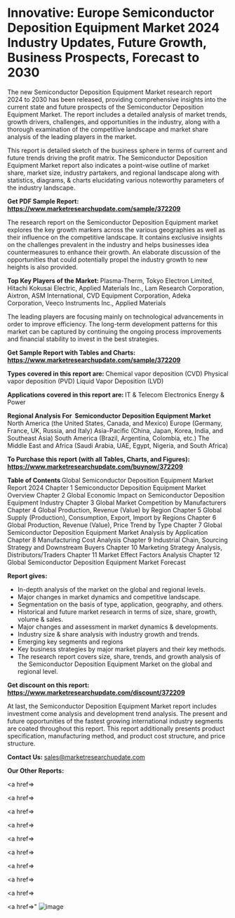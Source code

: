 # Innovative: Europe Semiconductor Deposition Equipment Market 2024 Industry Updates, Future Growth, Business Prospects, Forecast to 2030

The new Semiconductor Deposition Equipment Market research report 2024 to 2030 has been released, providing comprehensive insights into the current state and future prospects of the Semiconductor Deposition Equipment Market. The report includes a detailed analysis of market trends, growth drivers, challenges, and opportunities in the industry, along with a thorough examination of the competitive landscape and market share analysis of the leading players in the market.

This report is detailed sketch of the business sphere in terms of current and future trends driving the profit matrix. The Semiconductor Deposition Equipment Market report also indicates a point-wise outline of market share, market size, industry partakers, and regional landscape along with statistics, diagrams, &amp; charts elucidating various noteworthy parameters of the industry landscape.

<strong><b>Get PDF Sample Report: <a href=https://www.marketresearchupdate.com/sample/372209>https://www.marketresearchupdate.com/sample/372209</a></b></strong>

The research report on the Semiconductor Deposition Equipment market explores the key growth markers across the various geographies as well as their influence on the competitive landscape. It contains exclusive insights on the challenges prevalent in the industry and helps businesses idea countermeasures to enhance their growth. An elaborate discussion of the opportunities that could potentially propel the industry growth to new heights is also provided.

<strong><b>Top Key Players of the Market:
</b></strong>Plasma-Therm, Tokyo Electron Limited, Hitachi Kokusai Electric, Applied Materials Inc., Lam Research Corporation, Aixtron, ASM International, CVD Equipment Corporation, Adeka Corporation, Veeco Instruments Inc., Applied Materials<strong><b>
</b></strong>

The leading players are focusing mainly on technological advancements in order to improve efficiency. The long-term development patterns for this market can be captured by continuing the ongoing process improvements and financial stability to invest in the best strategies.

<strong><b>Get Sample Report with Tables and Charts: <a href=https://www.marketresearchupdate.com/sample/372209>https://www.marketresearchupdate.com/sample/372209</a></b></strong>

<strong><b>Types covered in this report are:
</b></strong>Chemical vapor deposition (CVD)
Physical vapor deposition (PVD)
Liquid Vapor Deposition (LVD)<strong><b>
</b></strong>

<strong><b>Applications covered in this report are:
</b></strong>IT & Telecom
Electronics
Energy & Power<strong><b>
</b></strong>

<strong><b>Regional Analysis For  Semiconductor Deposition Equipment Market</b></strong><strong><b>
</b></strong>North America (the United States, Canada, and Mexico)
Europe (Germany, France, UK, Russia, and Italy)
Asia-Pacific (China, Japan, Korea, India, and Southeast Asia)
South America (Brazil, Argentina, Colombia, etc.)
The Middle East and Africa (Saudi Arabia, UAE, Egypt, Nigeria, and South Africa)

<strong><b>To Purchase this report (with all Tables, Charts, and Figures): <a href=https://www.marketresearchupdate.com/buynow/372209>https://www.marketresearchupdate.com/buynow/372209</a></b></strong>

<strong><b>Table of Contents</b></strong><strong><b>
</b></strong>Global Semiconductor Deposition Equipment Market Report 2024
Chapter 1 Semiconductor Deposition Equipment Market Overview
Chapter 2 Global Economic Impact on Semiconductor Deposition Equipment Industry
Chapter 3 Global Market Competition by Manufacturers
Chapter 4 Global Production, Revenue (Value) by Region
Chapter 5 Global Supply (Production), Consumption, Export, Import by Regions
Chapter 6 Global Production, Revenue (Value), Price Trend by Type
Chapter 7 Global Semiconductor Deposition Equipment Market Analysis by Application
Chapter 8 Manufacturing Cost Analysis
Chapter 9 Industrial Chain, Sourcing Strategy and Downstream Buyers
Chapter 10 Marketing Strategy Analysis, Distributors/Traders
Chapter 11 Market Effect Factors Analysis
Chapter 12 Global Semiconductor Deposition Equipment Market Forecast

<strong><b>Report gives:</b></strong>

- In-depth analysis of the market on the global and regional levels.
- Major changes in market dynamics and competitive landscape.
- Segmentation on the basis of type, application, geography, and others.
- Historical and future market research in terms of size, share, growth, volume &amp; sales.
- Major changes and assessment in market dynamics &amp; developments.
- Industry size &amp; share analysis with industry growth and trends.
- Emerging key segments and regions
- Key business strategies by major market players and their key methods.
- The research report covers size, share, trends, and growth analysis of the Semiconductor Deposition Equipment Market on the global and regional level.

<strong><b>Get discount on this report: <a href=https://www.marketresearchupdate.com/discount/372209>https://www.marketresearchupdate.com/discount/372209</a></b></strong>

At last, the Semiconductor Deposition Equipment Market report includes investment come analysis and development trend analysis. The present and future opportunities of the fastest growing international industry segments are coated throughout this report. This report additionally presents product specification, manufacturing method, and product cost structure, and price structure.

<strong><b>Contact Us:
</b></strong>sales@marketresearchupdate.com

<strong>Our Other Reports:</strong>

<a href=></a>

<a href=></a>

<a href=></a>

<a href=></a>

<a href=></a>

<a href=></a>

<a href=></a>

<a href=></a>

<a href=></a>

<a href=></a>"
![image](https://github.com/Gayatrikarjule/Market-Analysis-360/assets/97346546/9fd32377-8e47-40a8-8f92-a3f7abe79ded)

